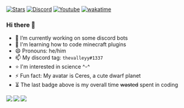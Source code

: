[![Stars](https://img.shields.io/github/stars/thevalleyy?color=white&style=plastic)](https://github.com/thevalleyy?tab=repositories)
[![Discord](https://img.shields.io/discord/631518992342843392?color=%237289da&label=discord%20%5Bger%5D&style=plastic)](https://discord.gg/DkEnwxNqeX)
[![Youtube](https://img.shields.io/youtube/channel/subscribers/UCAAHDguTiSsomnRcAqIb2dA?color=%20%23e52d27&label=subscribers&style=plastic)](https://www.youtube.com/channel/UCAAHDguTiSsomnRcAqIb2dA)
[![wakatime](https://wakatime.com/badge/user/578854e6-3cc8-43e1-9bf4-3f5a8987960e.svg?style=plastic)](https://wakatime.com/@578854e6-3cc8-43e1-9bf4-3f5a8987960e)
### Hi there 👋

- 🔭 I’m currently working on some discord bots
- 🌱 I'm learning how to code minecraft plugins
- 😄 Pronouns: he/him
- 📫 My discord tag: `thevalleyy#1337`
- ⭐ I'm interested in science ^-^
- ⚡ Fun fact: My avatar is Ceres, a cute dwarf planet
- ⏳ The last badge above is my overall time ~~wasted~~ spent in coding

<a href="https://github.com/anuraghazra/github-readme-stats">
  <img align="left" src="https://github-readme-stats.vercel.app/api?username=thevalleyy&show_icons=true&theme=tokyonight&include_all_commits=true&count_private=true" />
</a>
<a href="https://github.com/anuraghazra/github-readme-stats">
  <img align="left" src="https://github-readme-stats.vercel.app/api/wakatime?username=thevalleyy&theme=radical" />
</a>
<a href="https://github.com/anuraghazra/github-readme-stats">
  <img align="center" src="https://github-readme-stats.vercel.app/api/top-langs/?username=thevalleyy&theme=tokyonight&layout=compact" />
</a>

